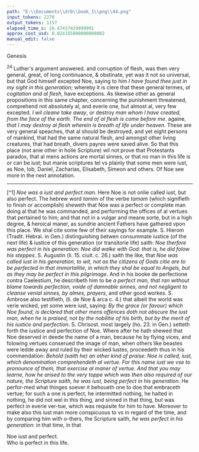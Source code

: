 ```yaml
---
path: "E:\\Documents\\drb\\book_1\\png\\44.png"
input_tokens: 2270
output_tokens: 1157
elapsed_time_s: 26.47437429999991
approx_cost_usd: 0.024165000000000002
manual_edit: false
---
```

Genesis

<sup>24</sup> Luther's argument answered. and corruption of flesh, was then very general, great, of long continuance, & obstinate, yet was it not so universal, but that God himself excepted Noe, saying to him *I have found thee just in my sight in this generation*; whereby it is clere that these general termes, *al cogitation and al flesh*, have exceptions. As likewise other as general propositions in this same chapter, concerning the punishment threatened, comprehend not absolutely al, and everie one, but almost al, very few excepted. *I wil cleane take away*, or destroy *man whom I have created, from the face of the earth. The end of al flesh is come before me*. againe, *that I may destroy al flesh wherein is breath of life under heaven*. These are very general speaches, that al should be destroyed, and yet eight persons of mankind, that had the same natural flesh, and amongst other living creatures, that had breath, divers payres were saved alive. So that this place (not anie other in holie Scripture) wil not prove that Protestants paradox, that al mens actions are mortal sinnes, or that no man in this life is or can be iust; but manie scriptures tel vs plainly that some men were iust, as Noe, Iob, Daniel, Zacharias, Elisabeth, Simeon and others. Of Noe see more in the next annotation.

<hr>

[^1] *Noe was a iust and perfect man*. Here Noe is not onlie called iust, but also perfect. The hebrew word *tamim* of the verbe *tamam* (which signifieth to finish or accomplish) sheweth that Noe was a perfect or complete man doing al that he was commanded, and performing the offices of al vertues that pertained to him; and that not in a vulgar and meane sorte, but in a high degree, & heroical maner, as sundrie ancient Fathers have gathered vpon this place. We shal cite some few of their sayings for example. S. Hierom (Tradit. Hebrai. in Gen.) distinguishing betwen consummate iustice (of the next life) & iustice of this generation (or transitorie life) saith: *Noe therfore was perfect in his generation: Noe did walke with God: that is, he did folow his steppes*. S. Augustin (li. 15. ciuit. c. 26.) saith the like, that *Noe was called iust in his generation, to wit, not as the citizens of Gods citie are to be perfected in that immortalitie, in which they shal be equal to Angels, but as they may be perfect in this pilgrimage*. And in his booke de perfectione contra Caelestium, he describeth him to be *a perfect man, that ran without blame towards perfection, voide of damnable sinnes, and not negligent to cleanse venial sinnes, by almes, prayers*, and other good workes. S. Ambrose also testifieth, (li. de Noe & arca c. 4.) that albeit the world was verie wicked, yet some were iust, saying: *By the grace (or favour) which Noe found, is declared that other mens offences doth not obscure the iust man, when he is praised, not by the nobilitie of his birth, but by the merit of his iustice and perfection*. S. Chrisost. most largely (ho. 23. in Gen.) setteth forth the iustice and perfection of Noe. Where after he hath shewed that Noe deserved in deede the name of a man, because he by flying vices, and folowing vertues conserued the image of man, when others like beastes were ledde away and ruled by their wicked lustes, proceedeth thus in his commendation: *Behold (saith he) an other kind of praise: Noe is called, iust, which denomination comprehendeth al vertue. For this name iust we vse to pronounce of them, that exercise al maner of vertue. And that you may learne, how he arised to the very toppe which was then also required of our nature, the Scripture saith, he was iust, being perfect in his generation*. He perfor-med what thinges soever it behoueth one to doe that embraceth vertue; for such a one is perfect, he intermitted nothing, he halted in nothing, he did not wel in this thing, and sinned in that thing, but was perfect in everie ver-tue, which was requisite for him to have. Moreover to make also this iust man more conspicuous to vs in regard of the time, and by comparing him with o-thers, the Scripture saith, *he was perfect in his generation*: in that time, in that

<aside>Noe iust and perfect.</aside>

<aside>Who is perfect in this life.</aside>